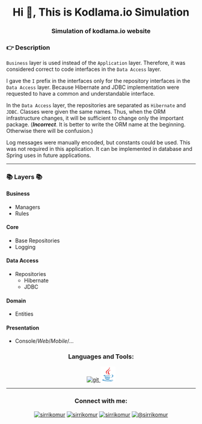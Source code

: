 <h1 align="center">Hi 👋, This is Kodlama.io Simulation</h1>
<h3 align="center">Simulation of kodlama.io website </h3>

### 👉 Description
`Business` layer is used instead of the `Application` layer. Therefore, it was considered correct to code interfaces in the `Data Access` layer.

I gave the `I` prefix in the interfaces only for the repository interfaces in the `Data Access` layer. Because Hibernate and JDBC implementation were requested to have a common and understandable interface.

In the `Data Access` layer, the repositories are separated as `Hibernate` and `JDBC`. Classes were given the same names. Thus, when the ORM infrastructure changes, it will be sufficient to change only the important package. (***Incorrect***. It is better to write the ORM name at the beginning. Otherwise there will be confusion.)

Log messages were manually encoded, but constants could be used. This was not required in this application. It can be implemented in database and Spring uses in future applications.

<hr>

### 📚 Layers 📚
#### Business
- Managers
- Rules
#### Core
- Base Repositories
- Logging
#### Data Access
- Repositories
  - Hibernate
  - JDBC
#### Domain
- Entities
#### Presentation
- Console/*Web*/*Mobile*/*...*


<h3 align="center">Languages and Tools:</h3>
<p align="center"> <a href="https://git-scm.com/" target="_blank" rel="noreferrer"> <img src="https://www.vectorlogo.zone/logos/git-scm/git-scm-icon.svg" alt="git" width="40" height="40"/> </a> <a href="https://www.java.com" target="_blank" rel="noreferrer"> <img src="https://raw.githubusercontent.com/devicons/devicon/master/icons/java/java-original.svg" alt="java" width="40" height="40"/> </a> </p>

<hr>

<h3 align="center">Connect with me:</h3>
<p align="center">
<a href="https://twitter.com/sirrikomur" target="blank"><img align="center" src="https://raw.githubusercontent.com/rahuldkjain/github-profile-readme-generator/master/src/images/icons/Social/twitter.svg" alt="sirrikomur" height="30" width="40" /></a>
<a href="https://linkedin.com/in/sirrikomur" target="blank"><img align="center" src="https://raw.githubusercontent.com/rahuldkjain/github-profile-readme-generator/master/src/images/icons/Social/linked-in-alt.svg" alt="sirrikomur" height="30" width="40" /></a>
<a href="https://instagram.com/sirrikomur" target="blank"><img align="center" src="https://raw.githubusercontent.com/rahuldkjain/github-profile-readme-generator/master/src/images/icons/Social/instagram.svg" alt="sirrikomur" height="30" width="40" /></a>
<a href="https://medium.com/@sirrikomur" target="blank"><img align="center" src="https://raw.githubusercontent.com/rahuldkjain/github-profile-readme-generator/master/src/images/icons/Social/medium.svg" alt="@sirrikomur" height="30" width="40" /></a>
</p>
